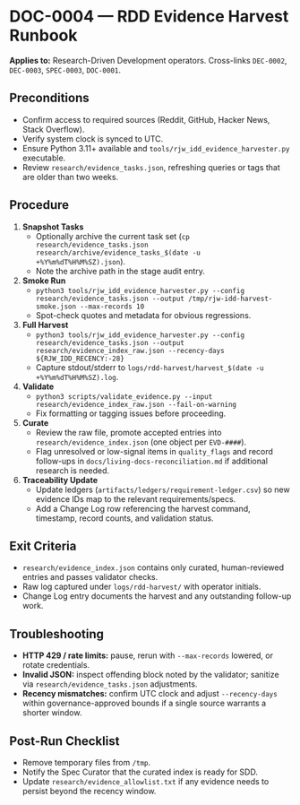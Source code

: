 # DOC-0004 — RDD Evidence Harvest Runbook

**Applies to:** Research-Driven Development operators. Cross-links `DEC-0002`, `DEC-0003`, `SPEC-0003`, `DOC-0001`.

## Preconditions
- Confirm access to required sources (Reddit, GitHub, Hacker News, Stack Overflow).
- Verify system clock is synced to UTC.
- Ensure Python 3.11+ available and `tools/rjw_idd_evidence_harvester.py` executable.
- Review `research/evidence_tasks.json`, refreshing queries or tags that are older than two weeks.

## Procedure
1. **Snapshot Tasks**
   - Optionally archive the current task set (`cp research/evidence_tasks.json research/archive/evidence_tasks_$(date -u +%Y%m%dT%H%M%SZ).json`).
   - Note the archive path in the stage audit entry.
2. **Smoke Run**
   - `python3 tools/rjw_idd_evidence_harvester.py --config research/evidence_tasks.json --output /tmp/rjw-idd-harvest-smoke.json --max-records 10`
   - Spot-check quotes and metadata for obvious regressions.
3. **Full Harvest**
   - `python3 tools/rjw_idd_evidence_harvester.py --config research/evidence_tasks.json --output research/evidence_index_raw.json --recency-days ${RJW_IDD_RECENCY:-28}`
   - Capture stdout/stderr to `logs/rdd-harvest/harvest_$(date -u +%Y%m%dT%H%M%SZ).log`.
4. **Validate**
   - `python3 scripts/validate_evidence.py --input research/evidence_index_raw.json --fail-on-warning`
   - Fix formatting or tagging issues before proceeding.
5. **Curate**
   - Review the raw file, promote accepted entries into `research/evidence_index.json` (one object per `EVD-####`).
   - Flag unresolved or low-signal items in `quality_flags` and record follow-ups in `docs/living-docs-reconciliation.md` if additional research is needed.
6. **Traceability Update**
   - Update ledgers (`artifacts/ledgers/requirement-ledger.csv`) so new evidence IDs map to the relevant requirements/specs.
   - Add a Change Log row referencing the harvest command, timestamp, record counts, and validation status.

## Exit Criteria
- `research/evidence_index.json` contains only curated, human-reviewed entries and passes validator checks.
- Raw log captured under `logs/rdd-harvest/` with operator initials.
- Change Log entry documents the harvest and any outstanding follow-up work.

## Troubleshooting
- **HTTP 429 / rate limits:** pause, rerun with `--max-records` lowered, or rotate credentials.
- **Invalid JSON:** inspect offending block noted by the validator; sanitize via `research/evidence_tasks.json` adjustments.
- **Recency mismatches:** confirm UTC clock and adjust `--recency-days` within governance-approved bounds if a single source warrants a shorter window.

## Post-Run Checklist
- Remove temporary files from `/tmp`.
- Notify the Spec Curator that the curated index is ready for SDD.
- Update `research/evidence_allowlist.txt` if any evidence needs to persist beyond the recency window.
